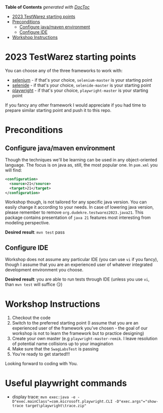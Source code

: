 <!-- START doctoc generated TOC please keep comment here to allow auto update -->
<!-- DON'T EDIT THIS SECTION, INSTEAD RE-RUN doctoc TO UPDATE -->
**Table of Contents**  *generated with [DocToc](https://github.com/thlorenz/doctoc)*

- [2023 TestWarez starting points](#2023-testwarez-starting-points)
- [Preconditions](#preconditions)
  - [Configure java/maven environment](#configure-javamaven-environment)
  - [Configure IDE](#configure-ide)
- [Workshop Instructions](#workshop-instructions)

<!-- END doctoc generated TOC please keep comment here to allow auto update -->

# 2023 TestWarez starting points
You can choose any of the three frameworks to work with:
* [selenium](https://www.selenium.dev/) - if that's your choice, `selenium-master` is your starting point
* [selenide](https://selenide.org/) - if that's your choice, `selenide-master` is your starting point
* [playwright](https://playwright.dev/java/) - if that's your choice, `playwright-master` is your starting point

If you fancy any other framework I would appreciate if you had time to prepare similar starting point and push it to this repo.

# Preconditions

## Configure java/maven environment
Though the techniques we'll be learning can be used in any object-oriented language. The focus is on java as, still, the most popular one.
In `pom.xml` you will find:
```xml
<configuration>
  <source>21</source>
  <target>21</target>
</configuration>
```
Workshop though, is not tailored for any specific java version. You can easily change it according to your needs.
In case of lowering java version, please remember to remove `org.dudekre.testwarez2023.java21`. This package contains
presentation of `java 21` features most interesting from modeling perspective.

**Desired result**: `mvn test` pass

## Configure IDE
Workshop does not assume any particular IDE (you can use `vi` if you fancy), though I assume that you are an experienced
user of whatever integrated development environment you choose.

**Desired result**: you are able to run tests through IDE (unless you use `vi`, than `mvn test` will suffice :smirk:)

# Workshop Instructions
1. Checkout the code
2. Switch to the preferred starting point (I assume that you are an experienced user of the framework you've chosen - 
   the goal of our workshop is not to learn the framework but to practice designing)
3. Create your own master (e.g `playwright-master-remik`. I leave resolution of potential name collisions up to your imagination
4. Make sure that the `SwagLabsTest` is passing
5. You're ready to get started!!!

Looking forward to coding with You.

# Useful playwright commands

* display trace: `mvn exec:java -e -D"exec.mainClass"=com.microsoft.playwright.CLI -D"exec.args"="show-trace target\playwright\trace.zip"`
